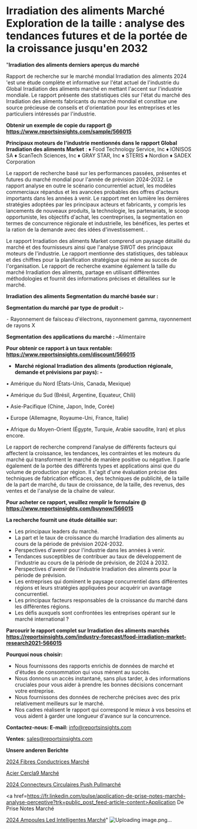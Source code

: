 # Irradiation des aliments Marché Exploration de la taille : analyse des tendances futures et de la portée de la croissance jusqu'en 2032

"<strong>Irradiation des aliments derniers aperçus du marché</strong>

Rapport de recherche sur le marché mondial Irradiation des aliments 2024 'est une étude complète et informative sur l'état actuel de l'industrie du Global Irradiation des aliments marché en mettant l'accent sur l'industrie mondiale. Le rapport présente des statistiques clés sur l'état du marché des Irradiation des aliments fabricants du marché mondial et constitue une source précieuse de conseils et d'orientation pour les entreprises et les particuliers intéressés par l'industrie.

<strong>Obtenir un exemple de copie du rapport @ <a href=https://www.reportsinsights.com/sample/566015>https://www.reportsinsights.com/sample/566015</a></strong>

<strong>Principaux moteurs de l'industrie mentionnés dans le rapport Global Irradiation des aliments Market</strong> :
♦ Food Technology Service, Inc
♦ IONISOS SA
♦ ScanTech Sciences, Inc
♦ GRAY STAR, Inc
♦ STERIS
♦ Nordion
♦ SADEX Corporation

Le rapport de recherche basé sur les performances passées, présentes et futures du marché mondial pour l'année de prévision 2024-2032. Le rapport analyse en outre le scénario concurrentiel actuel, les modèles commerciaux répandus et les avancées probables des offres d'acteurs importants dans les années à venir. Le rapport met en lumière les dernières stratégies adoptées par les principaux acteurs et fabricants, y compris les lancements de nouveaux produits, la technologie, les partenariats, le scoop opportuniste, les objectifs d'achat, les coentreprises, la segmentation en termes de concurrence régionale et industrielle, les bénéfices, les pertes et la ration de la demande avec des idées d'investissement. .

Le rapport Irradiation des aliments Market comprend un paysage détaillé du marché et des fournisseurs ainsi que l'analyse SWOT des principaux moteurs de l'industrie. Le rapport mentionne des statistiques, des tableaux et des chiffres pour la planification stratégique qui mène au succès de l'organisation. Le rapport de recherche examine également la taille du marché Irradiation des aliments, partage en utilisant différentes méthodologies et fournit des informations précises et détaillées sur le marché.

<strong>Irradiation des aliments Segmentation du marché basée sur :</strong>

<strong>Segmentation du marché par type de produit :-</strong>

⁃ Rayonnement de faisceau d'électrons, rayonnement gamma, rayonnement de rayons X

<strong>Segmentation des applications du marché : -</strong>Alimentaire

<strong>Pour obtenir ce rapport à un taux rentable: <a href=https://www.reportsinsights.com/discount/566015>https://www.reportsinsights.com/discount/566015</a></strong>
<ul>
  <li><strong>Marché régional Irradiation des aliments (production régionale, demande et prévisions par pays): -</strong></li>
</ul>
• Amérique du Nord (États-Unis, Canada, Mexique)

• Amérique du Sud (Brésil, Argentine, Equateur, Chili)

• Asie-Pacifique (Chine, Japon, Inde, Corée)

• Europe (Allemagne, Royaume-Uni, France, Italie)

• Afrique du Moyen-Orient (Égypte, Turquie, Arabie saoudite, Iran) et plus encore.

Le rapport de recherche comprend l’analyse de différents facteurs qui affectent la croissance, les tendances, les contraintes et les moteurs du marché qui transforment le marché de manière positive ou négative. Il parle également de la portée des différents types et applications ainsi que du volume de production par région. Il s'agit d'une évaluation précise des techniques de fabrication efficaces, des techniques de publicité, de la taille de la part de marché, du taux de croissance, de la taille, des revenus, des ventes et de l'analyse de la chaîne de valeur.

<strong>Pour acheter ce rapport, veuillez remplir le formulaire @   <a href=https://www.reportsinsights.com/buynow/566015>https://www.reportsinsights.com/buynow/566015</a></strong>

<strong>La recherche fournit une étude détaillée sur:</strong>
<ul>
  <li>Les principaux leaders du marché.</li>
  <li>La part et le taux de croissance du marché Irradiation des aliments au cours de la période de prévision 2024-2032.</li>
  <li>Perspectives d'avenir pour l'industrie dans les années à venir.</li>
  <li>Tendances susceptibles de contribuer au taux de développement de l'industrie au cours de la période de prévision, de 2024 à 2032.</li>
  <li>Perspectives d'avenir de l'industrie Irradiation des aliments pour la période de prévision.</li>
  <li>Les entreprises qui dominent le paysage concurrentiel dans différentes régions et leurs stratégies appliquées pour acquérir un avantage concurrentiel.</li>
  <li>Les principaux facteurs responsables de la croissance du marché dans les différentes régions.</li>
  <li>Les défis auxquels sont confrontées les entreprises opérant sur le marché international ?</li>
</ul>

<strong>Parcourir le rapport complet sur Irradiation des aliments marchés <a href=https://reportsinsights.com/industry-forecast/food-irradiation-market-research2021-566015>https://reportsinsights.com/industry-forecast/food-irradiation-market-research2021-566015</a></strong>

<strong>Pourquoi nous choisir:</strong>
<ul>
  <li>Nous fournissons des rapports enrichis de données de marché et d'études de consommation qui vous mènent au succès.</li>
  <li>Nous donnons un accès instantané, sans plus tarder, à des informations cruciales pour vous aider à prendre les bonnes décisions concernant votre entreprise.</li>
  <li>Nous fournissons des données de recherche précises avec des prix relativement meilleurs sur le marché.</li>
  <li>Nos cadres réalisent le rapport qui correspond le mieux à vos besoins et vous aident à garder une longueur d'avance sur la concurrence.</li>
</ul>
<strong>Contactez-nous:
</strong><strong>E-mail:</strong> <a href=mailto:info@reportsinsights.com>info@reportsinsights.com</a>

<strong>Ventes</strong>: <a href=mailto:sales@reportsinsights.com>sales@reportsinsights.com</a>

<strong>Unsere anderen Berichte</strong>

<a href=https://www.linkedin.com/pulse/2024-fibres-conductrices-march%C3%A9-informations-qg9sc/>2024 Fibres Conductrices Marché</a>

<a href=https://www.linkedin.com/pulse/acier-cercl%C3%A9-march%C3%A9-part-et-croissance-mondiale-j820c/>Acier Cercla9 Marché</a>

<a href=https://www.linkedin.com/pulse/2024-connecteurs-circulaires-push-pullmarché-analyse-oicpc/>2024 Connecteurs Circulaires Push Pullmarché</a>

<a href=https://fr.linkedin.com/pulse/application-de-prise-notes-marché-analyse-perceptive?trk=public_post_feed-article-content>Application De Prise Notes Marché</a>

<a href=https://www.linkedin.com/pulse/2024-ampoules-led-intelligentes-march%C3%A9-k43df/>2024 Ampoules Led Intelligentes Marché</a>"
![Uploading image.png…]()
